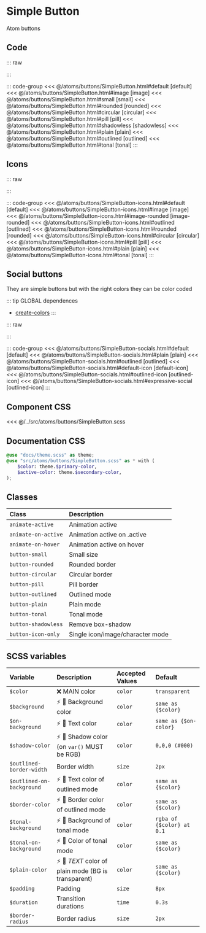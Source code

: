 # Simple Button
<Badge type="tip">Atom</Badge> <Badge type="info">buttons</Badge>

## Code

::: raw
<div class="dev-section">
    <!--@include: ../../atoms/buttons/SimpleButton.html -->
</div>
:::

::: code-group
<<< @/atoms/buttons/SimpleButton.html#default [default]
<<< @/atoms/buttons/SimpleButton.html#image [image]
<<< @/atoms/buttons/SimpleButton.html#small [small]
<<< @/atoms/buttons/SimpleButton.html#rounded [rounded]
<<< @/atoms/buttons/SimpleButton.html#circular [circular]
<<< @/atoms/buttons/SimpleButton.html#pill [pill]
<<< @/atoms/buttons/SimpleButton.html#shadowless [shadowless]
<<< @/atoms/buttons/SimpleButton.html#plain [plain]
<<< @/atoms/buttons/SimpleButton.html#outlined [outlined]
<<< @/atoms/buttons/SimpleButton.html#tonal [tonal]
:::

## Icons

::: raw
<div class="dev-section">
    <!--@include: ../../atoms/buttons/SimpleButton-icons.html -->
</div>
:::

::: code-group
<<< @/atoms/buttons/SimpleButton-icons.html#default [default]
<<< @/atoms/buttons/SimpleButton-icons.html#image [image]
<<< @/atoms/buttons/SimpleButton-icons.html#image-rounded [image-rounded]
<<< @/atoms/buttons/SimpleButton-icons.html#outlined [outlined]
<<< @/atoms/buttons/SimpleButton-icons.html#rounded [rounded]
<<< @/atoms/buttons/SimpleButton-icons.html#circular [circular]
<<< @/atoms/buttons/SimpleButton-icons.html#pill [pill]
<<< @/atoms/buttons/SimpleButton-icons.html#plain [plain]
<<< @/atoms/buttons/SimpleButton-icons.html#tonal [tonal]
:::

## Social buttons
They are simple buttons but with the right colors they can be color coded

::: tip GLOBAL dependences
- [create-colors](/global/includers/colors.md)
:::

::: raw
<div class="dev-section">
    <!--@include: ../../atoms/buttons/SimpleButton-socials.html -->
</div>
:::

::: code-group
<<< @/atoms/buttons/SimpleButton-socials.html#default [default]
<<< @/atoms/buttons/SimpleButton-socials.html#plain [plain]
<<< @/atoms/buttons/SimpleButton-socials.html#outlined [outlined]
<<< @/atoms/buttons/SimpleButton-socials.html#default-icon [default-icon]
<<< @/atoms/buttons/SimpleButton-socials.html#outlined-icon [outlined-icon]
<<< @/atoms/buttons/SimpleButton-socials.html#expressive-social [outlined-icon]
:::


## Component CSS

<<< @/../src/atoms/buttons/SimpleButton.scss

## Documentation CSS

```scss
@use "docs/theme.scss" as theme;
@use "src/atoms/buttons/SimpleButton.scss" as * with (
    $color: theme.$primary-color,
    $active-color: theme.$secondary-color,
);
```


## Classes

| Class                | Description                      |
|:---------------------|:---------------------------------|
| `animate-active`     | Animation active                 |
| `animate-on-active`  | Animation active on .active      |
| `animate-on-hover`   | Animation active on hover        |
| `button-small`       | Small size                       |
| `button-rounded`     | Rounded border                   |
| `button-circular`    | Circular border                  |
| `button-pill`        | Pill border                      |
| `button-outlined`    | Outlined mode                    |
| `button-plain`       | Plain mode                       |
| `button-tonal`       | Tonal mode                       |
| `button-shadowless`  | Remove box-shadow                |
| `button-icon-only`   | Single icon/image/character mode |

## SCSS variables

| Variable                  | Description                                                                         | Accepted Values | Default                           |
|:--------------------------|:------------------------------------------------------------------------------------|:----------------|:----------------------------------|
| `$color`                  | :x: MAIN color                                                                      | `color`         | `transparent`                     |
| `$background`             | :zap: :first_quarter_moon_with_face: Background color                               | `color`         | `same as {$color}`                |
| `$on-background`          | :zap: :first_quarter_moon_with_face: Text color                                     | `color`         | `same as {$on-color}`             |
| `$shadow-color`           | :zap: :first_quarter_moon_with_face: Shadow color (on `var()` MUST be RGB)          | `color`         | `0,0,0 (#000)`                    | 
| `$outlined-border-width`  | Border width                                                                        | `size`          | `2px`                             |
| `$outlined-on-background` | :zap: :first_quarter_moon_with_face: Text color of outlined mode                    | `color`         | `same as {$color}`                |
| `$border-color`           | :zap: :first_quarter_moon_with_face: Border color of outlined mode                  | `color`         | `same as {$color}`                |
| `$tonal-background`       | :zap: :first_quarter_moon_with_face: Background of tonal mode                       | `color`         | `rgba of {$color} at 0.1`         |
| `$tonal-on-background`    | :zap: :first_quarter_moon_with_face: Color of tonal mode                            | `color`         | `same as {$color}`                |
| `$plain-color`            | :zap: :first_quarter_moon_with_face: *TEXT* color of plain mode (BG is transparent) | `color`         | `same as {$color}`                |
| `$padding`                | Padding                                                                             | `size`          | `8px`                             |
| `$duration`               | Transition durations                                                                | `time`          | `0.3s`                            |
| `$border-radius`          | Border radius                                                                       | `size`          | `2px`                             |

<style lang="scss">
@use "docs/theme.scss" as theme;
@use "src/atoms/buttons/SimpleButton.scss" with (
    $color: theme.$primary-color,
    $active-color: theme.$secondary-color,
);
</style>
